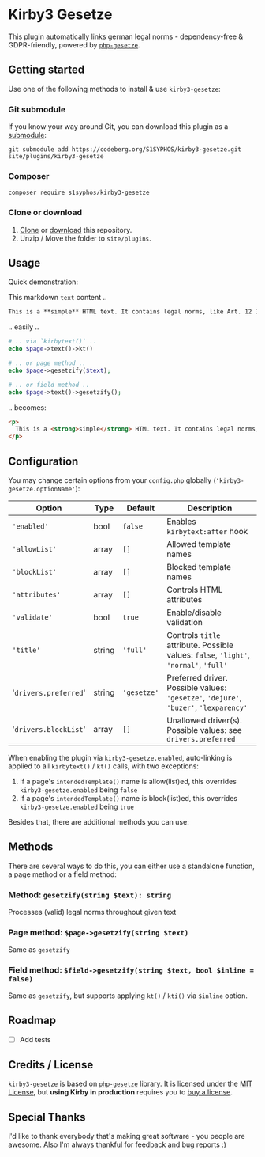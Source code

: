# Kirby3 Gesetze

This plugin automatically links german legal norms - dependency-free & GDPR-friendly, powered by [`php-gesetze`](https://codeberg.org/S1SYPHOS/php-gesetze).


## Getting started

Use one of the following methods to install & use `kirby3-gesetze`:


### Git submodule

If you know your way around Git, you can download this plugin as a [submodule](https://github.com/blog/2104-working-with-submodules):

```text
git submodule add https://codeberg.org/S1SYPHOS/kirby3-gesetze.git site/plugins/kirby3-gesetze
```


### Composer

```text
composer require s1syphos/kirby3-gesetze
```


### Clone or download

1. [Clone](https://codeberg.org/S1SYPHOS/kirby3-gesetze.git) or [download](https://codeberg.org/S1SYPHOS/kirby3-gesetze/archive/main.zip) this repository.
2. Unzip / Move the folder to `site/plugins`.


## Usage

Quick demonstration:

This markdown `text` content ..

```md
This is a **simple** HTML text. It contains legal norms, like Art. 12 I GG and § 433 II BGB!
```

.. easily ..

```php
# .. via `kirbytext()` ..
echo $page->text()->kt()

# .. or page method ..
echo $page->gesetzify($text);

# .. or field method ..
echo $page->text()->gesetzify();
```

.. becomes:

```html
<p>
  This is a <strong>simple</strong> HTML text. It contains legal norms, like <a href="https://www.gesetze-im-internet.de/gg/art_12.html" target="_blank">Art. 12 I GG</a> or <a href="https://www.gesetze-im-internet.de/bgb/__433.html" target="_blank">§ 433 II BGB</a>!
</p>
```


## Configuration

You may change certain options from your `config.php` globally (`'kirby3-gesetze.optionName'`):

| Option                | Type   | Default     | Description                       |
| --------------------- | ------ | ----------- | --------------------------------- |
| `'enabled'`           | bool   | `false`     | Enables `kirbytext:after` hook    |
| `'allowList'`         | array  | `[]`        | Allowed template names            |
| `'blockList'`         | array  | `[]`        | Blocked template names            |
| `'attributes'`        | array  | `[]`        | Controls HTML attributes          |
| `'validate'`          | bool   | `true`      | Enable/disable validation         |
| `'title'`             | string | `'full'`    | Controls `title` attribute. Possible values: `false`, `'light'`, `'normal'`, `'full'` |
| '`drivers.preferred`' | string | `'gesetze'` | Preferred driver. Possible values: `'gesetze'`, `'dejure'`, `'buzer'`, `'lexparency'` |
| '`drivers.blockList`' | array  | `[]`        | Unallowed driver(s). Possible values: see `drivers.preferred` |

When enabling the plugin via `kirby3-gesetze.enabled`, auto-linking is applied to all `kirbytext()` / `kt()` calls, with two exceptions:

1. If a page's `intendedTemplate()` name is allow(list)ed, this overrides `kirby3-gesetze.enabled` being `false`
1. If a page's `intendedTemplate()` name is block(list)ed, this overrides `kirby3-gesetze.enabled` being `true`

Besides that, there are additional methods you can use:


## Methods

There are several ways to do this, you can either use a standalone function, a page method or a field method:


### Method: `gesetzify(string $text): string`

Processes (valid) legal norms throughout given text


### Page method: `$page->gesetzify(string $text)`

Same as `gesetzify`


### Field method: `$field->gesetzify(string $text, bool $inline = false)`

Same as `gesetzify`, but supports applying `kt()` / `kti()` via `$inline` option.


## Roadmap

- [ ] Add tests


## Credits / License

`kirby3-gesetze` is based on [`php-gesetze`](https://codeberg.org/S1SYPHOS/php-gesetze) library. It is licensed under the [MIT License](LICENSE), but **using Kirby in production** requires you to [buy a license](https://getkirby.com/buy).


## Special Thanks

I'd like to thank everybody that's making great software - you people are awesome. Also I'm always thankful for feedback and bug reports :)
